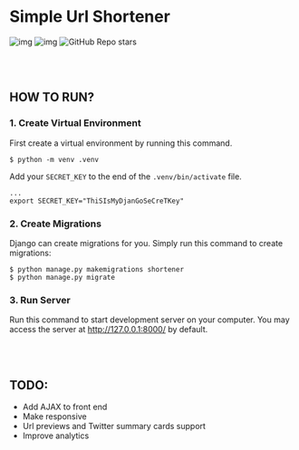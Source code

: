 # Simple Url Shortener

![img](https://img.shields.io/github/issues/ethmtrgt/url_shortener)
![img](https://img.shields.io/github/last-commit/ethmtrgt/url_shortener)
![GitHub Repo stars](https://img.shields.io/github/stars/ethmtrgt/url_shortener?style=social)

<br>
<br>

## HOW TO RUN?
### 1. Create Virtual Environment
First create a virtual environment by running this command.
```
$ python -m venv .venv
```

Add your `SECRET_KEY` to the end of the `.venv/bin/activate` file.
```
...
export SECRET_KEY="ThiSIsMyDjanGoSeCreTKey"
```

### 2. Create Migrations
Django can create migrations for you. Simply run this command to create migrations:
```
$ python manage.py makemigrations shortener
$ python manage.py migrate
```

### 3. Run Server
Run this command to start development server on your computer. You may access the server at http://127.0.0.1:8000/ by default.

<br>
<br>

## TODO:
- Add AJAX to front end
- Make responsive
- Url previews and Twitter summary cards support
- Improve analytics
